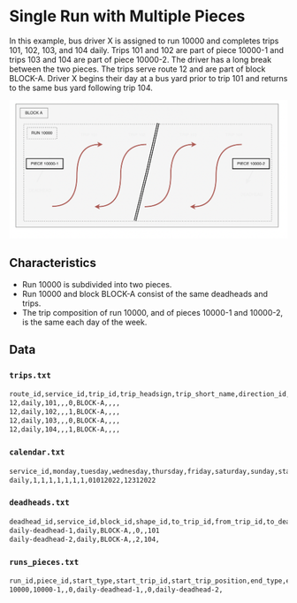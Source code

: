 # Single Run with Multiple Pieces

In this example, bus driver X is assigned to run 10000 and completes trips 101, 102, 103, and 104 daily.
Trips 101 and 102 are part of piece 10000-1 and trips 103 and 104 are part of piece 10000-2. The driver has a long break between
the two pieces. The trips serve route 12 and are part of block BLOCK-A. Driver X begins their day at a bus yard prior to
trip 101 and returns to the same bus yard following trip 104.

![single-run-multiple-pieces](diagram.png)

## Characteristics

* Run 10000 is subdivided into two pieces.
* Run 10000 and block BLOCK-A consist of the same deadheads and trips.
* The trip composition of run 10000, and of pieces 10000-1 and 10000-2, is the same each day of the week.

## Data

### `trips.txt`

```csv
route_id,service_id,trip_id,trip_headsign,trip_short_name,direction_id,block_id,shape_id,wheelchair_accessible,bikes_allowed
12,daily,101,,,0,BLOCK-A,,,,
12,daily,102,,,1,BLOCK-A,,,,
12,daily,103,,,0,BLOCK-A,,,,
12,daily,104,,,1,BLOCK-A,,,,
```

### `calendar.txt`

```csv
service_id,monday,tuesday,wednesday,thursday,friday,saturday,sunday,start_date,end_date
daily,1,1,1,1,1,1,1,01012022,12312022
```

### `deadheads.txt`

```csv
deadhead_id,service_id,block_id,shape_id,to_trip_id,from_trip_id,to_deadhead_id,from_deadhead_id
daily-deadhead-1,daily,BLOCK-A,,0,,101
daily-deadhead-2,daily,BLOCK-A,,2,104,
```

### `runs_pieces.txt`

```csv
run_id,piece_id,start_type,start_trip_id,start_trip_position,end_type,end_trip_id,end_trip_position
10000,10000-1,,0,daily-deadhead-1,,0,daily-deadhead-2,
```
